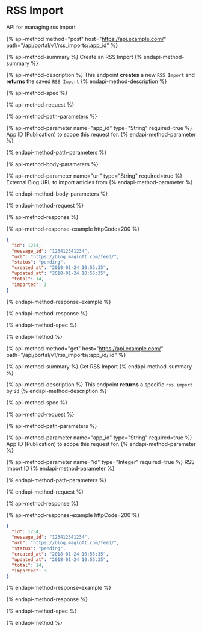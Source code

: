 # RSS Import

API for managing rss import

{% api-method method="post" host="https://api.example.com/" path="/api/portal/v1/rss_imports/:app_id" %}

{% api-method-summary %}
Create an RSS Import
{% endapi-method-summary %}

{% api-method-description %}
This endpoint **creates** a new `RSS Import` and **returns** the saved `RSS Import`
{% endapi-method-description %}

{% api-method-spec %}

{% api-method-request %}

{% api-method-path-parameters %}

{% api-method-parameter name="app_id" type="String" required=true %}
App ID (Publication) to scope this request for.
{% endapi-method-parameter %}

{% endapi-method-path-parameters %}



{% api-method-body-parameters %}

{% api-method-parameter name="url" type="String" required=true %}
External Blog URL to import articles from
{% endapi-method-parameter %}

{% endapi-method-body-parameters %}

{% endapi-method-request %}

{% api-method-response %}

{% api-method-response-example httpCode=200 %}

```json
{
  "id": 1234,
  "message_id": "123412341234",
  "url": "https://blog.magloft.com/feed/",
  "status": "pending",
  "created_at": "2018-01-24 10:55:35",
  "updated_at": "2018-01-24 10:55:35",
  "total": 14,
  "imported": 3
}
```

{% endapi-method-response-example %}

{% endapi-method-response %}

{% endapi-method-spec %}

{% endapi-method %}

{% api-method method="get" host="https://api.example.com/" path="/api/portal/v1/rss_imports/:app_id/:id" %}

{% api-method-summary %}
Get RSS Import
{% endapi-method-summary %}

{% api-method-description %}
This endpoint **returns** a specific `rss import` by `id`
{% endapi-method-description %}

{% api-method-spec %}

{% api-method-request %}

{% api-method-path-parameters %}

{% api-method-parameter name="app_id" type="String" required=true %}
App ID (Publication) to scope this request for.
{% endapi-method-parameter %}

{% api-method-parameter name="id" type="Integer" required=true %}
RSS Import ID
{% endapi-method-parameter %}

{% endapi-method-path-parameters %}




{% endapi-method-request %}

{% api-method-response %}

{% api-method-response-example httpCode=200 %}

```json
{
  "id": 1234,
  "message_id": "123412341234",
  "url": "https://blog.magloft.com/feed/",
  "status": "pending",
  "created_at": "2018-01-24 10:55:35",
  "updated_at": "2018-01-24 10:55:35",
  "total": 14,
  "imported": 3
}
```

{% endapi-method-response-example %}

{% endapi-method-response %}

{% endapi-method-spec %}

{% endapi-method %}


